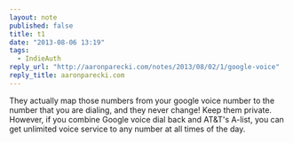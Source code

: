 ```yaml
---
layout: note
published: false
title: t1
date: "2013-08-06 13:19"
tags: 
  - IndieAuth
reply_url: "http://aaronparecki.com/notes/2013/08/02/1/google-voice"
reply_title: aaronparecki.com
---
```


They actually map those numbers from your google voice number to the number that you are dialing, and they never change!  Keep them private.  However, if you combine Google voice dial back and AT&T's A-list, you can get unlimited voice service to any number at all times of the day.
